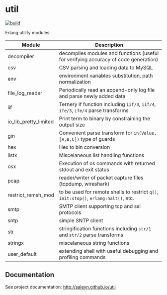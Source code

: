 util
====

[![build](https://github.com/saleyn/util/actions/workflows/erlang.yml/badge.svg)](https://github.com/saleyn/util/actions/workflows/erlang.yml)

Erlang utility modules:

| Module                | Description                                                                          |
| --------------------- | ------------------------------------------------------------------------------------ |
| decompiler            | decompiles modules and functions (useful for verifying accuracy of code generation)  |
| csv                   | CSV parsing and loading data to MySQL                                                |
| env                   | environment variables substitution, path normalization                               |
| file_log_reader       | Periodically read an append-only log file and parse newly added data                 |
| iif                   | Ternery if function including `iif/3`, `iif/4`, `ife/3`, `ife/4` parse transforms    |
| io_lib_pretty_limited | Print term to binary by constraining the output size                                 |
| gin                   | Convenient parse transform for `in(Value, [A,B,C])` type of guards                   |
| hex                   | Hex to bin conversion                                                                |
| listx                 | Miscelaneous list handling functions                                                 |
| osx                   | Execution of os commands with returned stdout and exit status                        |
| pcap                  | reader/writer of packet capture files (tcpdump, wireshark)                           |
| restrict_remsh_mod    | to be used for remote shells to restrict `q()`, `init:stop()`, `erlang:halt()`, etc. |
| smtp                  | SMTP client supporting tcp and ssl protocols                                         |
| sntp                  | simple SNTP client                                                                   |
| str                   | stringification functions including `str/1` and `str/2` parse transforms             |
| stringx               | miscelaneous string functions                                                        |
| user_default          | extending shell with useful debugging and profiling commands                         |

Documentation
-------------

See project documentation: http://saleyn.github.io/util
